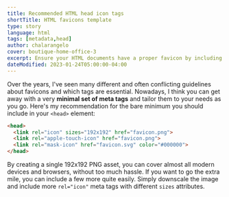 ```yaml
---
title: Recommended HTML head icon tags
shortTitle: HTML favicons template
type: story
language: html
tags: [metadata,head]
author: chalarangelo
cover: boutique-home-office-3
excerpt: Ensure your HTML documents have a proper favicon by including these lines in your `<head>` element.
dateModified: 2023-01-24T05:00:00-04:00
---
```


Over the years, I've seen many different and often conflicting guidelines about favicons and which tags are essential. Nowadays, I think you can get away with a very **minimal set of meta tags** and tailor them to your needs as you go. Here's my recommendation for the bare minimum you should include in your `<head>` element:

```html
<head>
  <link rel="icon" sizes="192x192" href="favicon.png">
  <link rel="apple-touch-icon" href="favicon.png">
  <link rel="mask-icon" href="favicon.svg" color="#000000">
</head>
```

By creating a single 192x192 PNG asset, you can cover almost all modern devices and browsers, without too much hassle. If you want to go the extra mile, you can include a few more quite easily. Simply downscale the image and include more `rel="icon"` meta tags with different `sizes` attributes.
